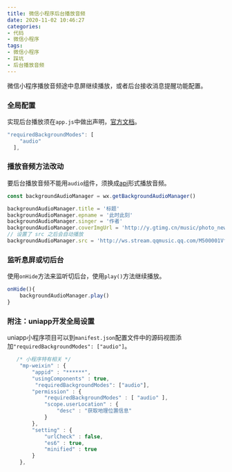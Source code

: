 ```yaml
---
title: 微信小程序后台播放音频
date: 2020-11-02 10:46:27
categories:
- 代码
- 微信小程序
tags:
- 微信小程序
- 踩坑
- 后台播放音频
---
```


微信小程序播放音频途中息屏继续播放，或者后台接收消息提醒功能配置。

<!-- more -->

### 全局配置
实现后台播放须在`app.js`中做出声明，[官方文档](https://developers.weixin.qq.com/miniprogram/dev/reference/configuration/app.html#requiredBackgroundModes)。

```js
"requiredBackgroundModes": [
    "audio"
  ],
```

### 播放音频方法改动
要后台播放音频不能用`audio`组件，须换成[api](https://developers.weixin.qq.com/miniprogram/dev/api/media/background-audio/BackgroundAudioManager.html)形式播放音频。
```js
const backgroundAudioManager = wx.getBackgroundAudioManager()

backgroundAudioManager.title = '标题'
backgroundAudioManager.epname = '此时此刻'
backgroundAudioManager.singer = '作者'
backgroundAudioManager.coverImgUrl = 'http://y.gtimg.cn/music/photo_new/T002R300x300M000003rsKF44GyaSk.jpg?max_age=2592000'
// 设置了 src 之后会自动播放
backgroundAudioManager.src = 'http://ws.stream.qqmusic.qq.com/M500001VfvsJ21xFqb.mp3?guid=ffffffff82def4af4b12b3cd9337d5e7&uin=346897220&vkey=6292F51E1E384E061FF02C31F716658E5C81F5594D561F2E88B854E81CAAB7806D5E4F103E55D33C16F3FAC506D1AB172DE8600B37E43FAD&fromtag=46'
```

### 监听息屏或切后台
使用`onHide`方法来监听切后台，使用`play()`方法继续播放。
```js
onHide(){
    backgroundAudioManager.play()
}
```

### 附注：uniapp开发全局设置
uniapp小程序项目可以到`manifest.json`配置文件中的源码视图添加`"requiredBackgroundModes": ["audio"]`。
```js
   /* 小程序特有相关 */
    "mp-weixin" : {
        "appid" : "******",
        "usingComponents" : true,
		 "requiredBackgroundModes": ["audio"],
        "permission" : {
			"requiredBackgroundModes" : [ "audio" ],
            "scope.userLocation" : {
                "desc" : "获取地理位置信息"
            }
        },
        "setting" : {
            "urlCheck" : false,
            "es6" : true,
            "minified" : true
        }
    },
```